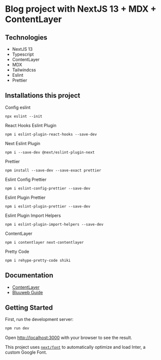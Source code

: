 # Blog project with NextJS 13 + MDX + ContentLayer

## Technologies
- NextJS 13
- Typescript
- ContentLayer
- MDX
- Tailwindcss
- Eslint
- Prettier

## Installations this project

Config eslint
```
npx eslint --init
```
React Hooks Eslint Plugin
```
npm i eslint-plugin-react-hooks --save-dev
```
Next Eslint Plugin
```
npm i --save-dev @next/eslint-plugin-next 
```
Prettier
```
npm install --save-dev --save-exact prettier
```
Eslint Config Prettier
```
npm i eslint-config-prettier --save-dev
```
Eslint Plugin Prettier
```
npm i eslint-plugin-prettier --save-dev
```
Eslint Plugin Import Helpers
```
npm i eslint-plugin-import-helpers --save-dev
```
ContentLayer
```
npm i contentlayer next-contentlayer
```
Pretty Code
```
npm i rehype-pretty-code shiki
```

## Documentation
- [ContentLayer](https://www.contentlayer.dev/docs/getting-started-cddd76b7)
- [Bluuweb Guide](https://bluuweb.dev/09-next/03-blog.html)

## Getting Started

First, run the development server:

```bash
npm run dev
```

Open [http://localhost:3000](http://localhost:3000) with your browser to see the result.

This project uses [`next/font`](https://nextjs.org/docs/basic-features/font-optimization) to automatically optimize and load Inter, a custom Google Font.

